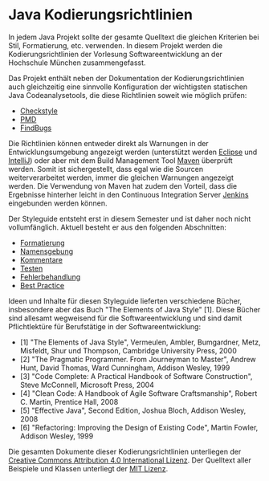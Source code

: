 Java Kodierungsrichtlinien
==========================

In jedem Java Projekt sollte der gesamte Quelltext die gleichen Kriterien bei Stil, Formatierung, etc.
verwenden. In diesem Projekt werden die Kodierungsrichtlinien der Vorlesung Softwareentwicklung an der Hochschule
München zusammengefasst. 

Das Projekt enthält neben der Dokumentation der Kodierungsrichtlinien auch gleichzeitig eine sinnvolle Konfiguration
der wichtigsten statischen Java Codeanalysetools, die diese Richtlinien soweit wie möglich prüfen:
- [Checkstyle](http://checkstyle.sourceforge.net/)
- [PMD](http://pmd.sourceforge.net/)
- [FindBugs](http://findbugs.sourceforge.net/)

Die Richtlinien können entweder direkt als Warnungen in der Entwicklungsumgebung angezeigt werden (unterstützt
werden [Eclipse](http://www.eclipse.org/) und [IntelliJ](https://www.jetbrains.com/idea/)) 
oder aber mit dem Build Management Tool [Maven](http://maven.apache.org/) überprüft werden. Somit ist sichergestellt,
dass egal wie die Sourcen weiterverarbeitet werden, immer die gleichen Warnungen angezeigt werden. Die Verwendung
von Maven hat zudem den Vorteil, dass die Ergebnisse hinterher leicht in den Continuous Integration Server 
[Jenkins](http://jenkins-ci.org/) eingebunden werden können. 

Der Styleguide entsteht erst in diesem Semester und ist daher noch nicht vollumfänglich. Aktuell besteht er aus den 
folgenden Abschnitten:

- [Formatierung](../master/doc/Formatierung.md)
- [Namensgebung](../master/doc/Namensgebung.md)
- [Kommentare](../master/doc/Kommentare.md)
- [Testen](../master/doc/Testen.md)
- [Fehlerbehandlung](../master/doc/Fehlerbehandlung.md)
- [Best Practice](../master/doc/Best-Practice.md)

Ideen und Inhalte für diesen Styleguide lieferten verschiedene Bücher, insbesondere aber das Buch 
"The Elements of Java Style" [1]. Diese Bücher sind allesamt wegweisend für die Softwareentwicklung und sind 
damit Pflichtlektüre für Berufstätige in der Softwareentwicklung:
- [1] "The Elements of Java Style", Vermeulen, Ambler, Bumgardner, Metz, Misfeldt, Shur und Thompson, Cambridge University Press, 2000
- [2] "The Pragmatic Programmer. From Journeyman to Master", Andrew Hunt, David Thomas, Ward Cunningham, Addison Wesley, 1999
- [3] "Code Complete: A Practical Handbook of Software Construction", Steve McConnell, Microsoft Press, 2004
- [4] "Clean Code: A Handbook of Agile Software Craftsmanship", Robert C. Martin, Prentice Hall, 2008
- [5] "Effective Java", Second Edition, Joshua Bloch, Addison Wesley, 2008
- [6] "Refactoring: Improving the Design of Existing Code", Martin Fowler, Addison Wesley, 1999 

Die gesamten Dokumente dieser Kodierungsrichtlinien unterliegen der
[Creative Commons Attribution 4.0 International Lizenz](http://creativecommons.org/licenses/by/4.0/). Der 
Quelltext aller Beispiele und Klassen unterliegt der [MIT Lizenz](http://opensource.org/licenses/MIT).